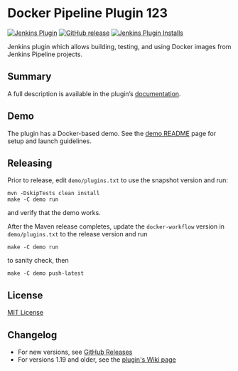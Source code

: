Docker Pipeline Plugin 123
=====================================

[![Jenkins Plugin](https://img.shields.io/jenkins/plugin/v/docker-workflow.svg)](https://plugins.jenkins.io/docker-workflow)
[![GitHub release](https://img.shields.io/github/release/jenkinsci/docker-workflow-plugin.svg?label=changelog)](https://github.com/jenkinsci/docker-workflow-plugin/releases/latest)
[![Jenkins Plugin Installs](https://img.shields.io/jenkins/plugin/i/docker-workflow.svg?color=blue)](https://plugins.jenkins.io/docker-workflow)

Jenkins plugin which allows building, testing, and using Docker images from Jenkins Pipeline projects.

Summary
---

A full description is available in the plugin’s [documentation](https://go.cloudbees.com/docs/plugins/docker-workflow/).

Demo
---
The plugin has a Docker-based demo. See the [demo README](demo/README.md) page for setup and launch guidelines.

Releasing
---

Prior to release, edit `demo/plugins.txt` to use the snapshot version and run:

    mvn -DskipTests clean install
    make -C demo run

and verify that the demo works.

After the Maven release completes, update the `docker-workflow` version in `demo/plugins.txt` to the release version and run

    make -C demo run
    
to sanity check, then

    make -C demo push-latest

License
---
[MIT License](http://opensource.org/licenses/MIT)

Changelog
---

* For new versions, see [GitHub Releases](https://github.com/jenkinsci/docker-workflow-plugin/releases)
* For versions 1.19 and older, see the [plugin's Wiki page](https://wiki.jenkins.io/display/JENKINS/Docker+Pipeline+Plugin)
